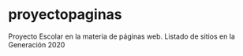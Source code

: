 # proyectopaginas
Proyecto Escolar en la materia de páginas web. Listado de sitios en la Generación 2020
